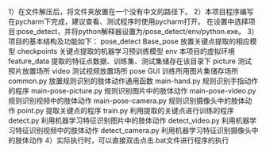 1）在文件解压后，将文件夹放置在一个没有中文的路径下。
2）本项目程序编写在pycharm下完成，建议查看、测试程序时使用pycharm打开。
在设置中选择项目:pose_detect，并将python解释器设置为/pose_detect/env/python.exe。
3）项目的基本结构及功能如下：
pose_detect	Base_pose 放置关键点提取的相应模型
			checkpoints 关键点提取的机器学习预训练模型
			env 本项目的虚拟环境
			feature_data 提取的特征点数据、训练集、测试集储存在该目录下
			picture 测试照片放置场所
			video 测试视频放置场所
			pose GUI 训练所用图片集储存场所
			common.py 放置规则识别的肢体动作通用函数
			main-hand.py 规则识别手指动作的程序
			main-pose-picture.py 规则识别图片中的肢体动作
			main-pose-video.py 规则识别视频中的肢体动作
			main-pose-camera.py 规则识别摄像头中的肢体动作
			point.py 提取关键点的程序
			train.py 利用提取的关键点进行训练的程序
			detect.py 利用机器学习特征识别图片中的肢体动作
			detect_video.py 利用机器学习特征识别视频中的肢体动作
			detect_camera.py 利用机器学习特征识别摄像头中的肢体动作
4）实际执行时，可以直接双击点击.bat文件进行程序的执行
